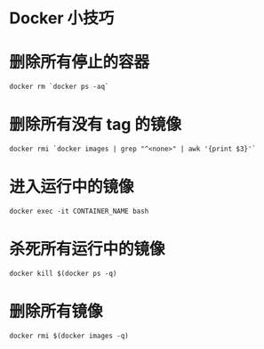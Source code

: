 # Docker 小技巧

<!--
ID: c9c5dd07-cc2c-4356-90ba-e03a75a8d442
Status: publish
Date: 2017-07-14T21:04:00
Modified: 2020-05-16T11:45:46
wp_id: 517
-->

# 删除所有停止的容器

    docker rm `docker ps -aq`

# 删除所有没有 tag 的镜像

    docker rmi `docker images | grep "^<none>" | awk '{print $3}'`

# 进入运行中的镜像

    docker exec -it CONTAINER_NAME bash


# 杀死所有运行中的镜像

    docker kill $(docker ps -q)

# 删除所有镜像

    docker rmi $(docker images -q)

